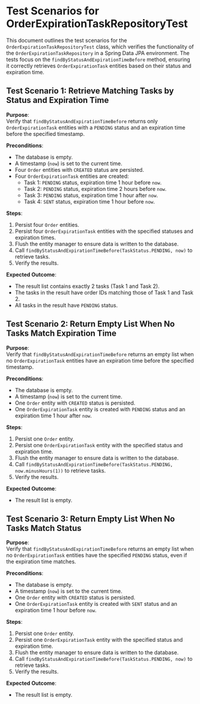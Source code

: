 # Test Scenarios for OrderExpirationTaskRepositoryTest

This document outlines the test scenarios for the `OrderExpirationTaskRepositoryTest` class, which verifies the functionality of the `OrderExpirationTaskRepository` in a Spring Data JPA environment. The tests focus on the `findByStatusAndExpirationTimeBefore` method, ensuring it correctly retrieves `OrderExpirationTask` entities based on their status and expiration time.

## Test Scenario 1: Retrieve Matching Tasks by Status and Expiration Time

**Purpose**:  
Verify that `findByStatusAndExpirationTimeBefore` returns only `OrderExpirationTask` entities with a `PENDING` status and an expiration time before the specified timestamp.

**Preconditions**:  
- The database is empty.
- A timestamp (`now`) is set to the current time.
- Four `Order` entities with `CREATED` status are persisted.
- Four `OrderExpirationTask` entities are created:
  - Task 1: `PENDING` status, expiration time 1 hour before `now`.
  - Task 2: `PENDING` status, expiration time 2 hours before `now`.
  - Task 3: `PENDING` status, expiration time 1 hour after `now`.
  - Task 4: `SENT` status, expiration time 1 hour before `now`.

**Steps**:  
1. Persist four `Order` entities.
2. Persist four `OrderExpirationTask` entities with the specified statuses and expiration times.
3. Flush the entity manager to ensure data is written to the database.
4. Call `findByStatusAndExpirationTimeBefore(TaskStatus.PENDING, now)` to retrieve tasks.
5. Verify the results.

**Expected Outcome**:  
- The result list contains exactly 2 tasks (Task 1 and Task 2).
- The tasks in the result have order IDs matching those of Task 1 and Task 2.
- All tasks in the result have `PENDING` status.

## Test Scenario 2: Return Empty List When No Tasks Match Expiration Time

**Purpose**:  
Verify that `findByStatusAndExpirationTimeBefore` returns an empty list when no `OrderExpirationTask` entities have an expiration time before the specified timestamp.

**Preconditions**:  
- The database is empty.
- A timestamp (`now`) is set to the current time.
- One `Order` entity with `CREATED` status is persisted.
- One `OrderExpirationTask` entity is created with `PENDING` status and an expiration time 1 hour after `now`.

**Steps**:  
1. Persist one `Order` entity.
2. Persist one `OrderExpirationTask` entity with the specified status and expiration time.
3. Flush the entity manager to ensure data is written to the database.
4. Call `findByStatusAndExpirationTimeBefore(TaskStatus.PENDING, now.minusHours(1))` to retrieve tasks.
5. Verify the results.

**Expected Outcome**:  
- The result list is empty.

## Test Scenario 3: Return Empty List When No Tasks Match Status

**Purpose**:  
Verify that `findByStatusAndExpirationTimeBefore` returns an empty list when no `OrderExpirationTask` entities have the specified `PENDING` status, even if the expiration time matches.

**Preconditions**:  
- The database is empty.
- A timestamp (`now`) is set to the current time.
- One `Order` entity with `CREATED` status is persisted.
- One `OrderExpirationTask` entity is created with `SENT` status and an expiration time 1 hour before `now`.

**Steps**:  
1. Persist one `Order` entity.
2. Persist one `OrderExpirationTask` entity with the specified status and expiration time.
3. Flush the entity manager to ensure data is written to the database.
4. Call `findByStatusAndExpirationTimeBefore(TaskStatus.PENDING, now)` to retrieve tasks.
5. Verify the results.

**Expected Outcome**:  
- The result list is empty.